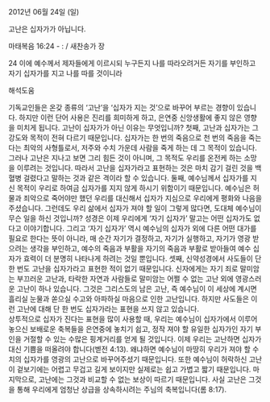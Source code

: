 2012년 06월 24일 (일)

고난은  십자가가 아닙니다.



마태복음 16:24 - : / 새찬송가  장


24 이에 예수께서 제자들에게 이르시되 누구든지 나를 따라오려거든 자기를 부인하고 자기 십자가를 지고 나를 따를 것이니라

해석도움





기독교인들은 온갖 종류의 ‘고난’을 ‘십자가 지는 것’으로 바꾸어 부르는 경향이 있습니다. 하지만 이런 단어 사용은 진리를 희미하게 하고, 은연중 신앙생활에 좋지 않은 영향을 미치게 됩니다. 고난이 십자가가 아닌 이유는 무엇입니까? 
첫째, 고난과 십자가는 그 강도와 목적이 전혀 다르기 때문입니다. 십자가는 한 번의 죽음으로 천 번의 죽음을 죽는다는 최악의 사형틀로서, 저주와 수치 가운데 사람을 죽게 하는 데 그 목적이 있습니다. 그러나 고난은 지나고 보면 그리 힘든 것이 아니며, 그 목적도 우리를 온전케 하는 소망을 이루려는 것입니다. 따라서 고난을 십자가라고 표현하는 것은 마치 감기 걸린 것을 백혈병 걸렸다고 말하는 것과 같은 격이라 할 수 있습니다. 
둘째, 예수님께서 십자가를 지신 목적이 우리로 하여금 십자가를 지지 않게 하시기 위함이기 때문입니다. 예수님은 허물과 죄악으로 죽어야만 했던 우리를 대신해서 십자가 지심으로 우리에게 평화와 나음을 주셨습니다. 그런데도 우리 삶에서 십자가 져야 할 일이 그렇게 많다면, 도대체 예수님이 무슨 일을 하신 것입니까? 성경은 이제 우리에게 ‘자기 십자가’ 말고는 어떤 십자가도 없다고 이야기합니다. 그리고 ‘자기 십자가’ 역시 예수님의 십자가 외에 다른 어떤 대가를 필요로 한다는 뜻이 아니라, 매 순간 자기가 결정하고, 자기가 실행하고, 자기가 영광 받으려는 생각을 부인하고, 예수의 죽음과 부활을 자기의 죽음과 부활로 받아들여 예수 십자가 효력이 더 분명히 나타나게 하려는 것일 뿐입니다. 
셋째, 신약성경에서 사도들이 단 한 번도 고난을 십자가라고 표현한 적이 없기 때문입니다. 신자에게는 자기 죄로 말미암는 부끄러운 고난과, 타락한 자연과 사람들로 말미암는 어쩔 수 없는 고난 외에 영광스러운 고난이 하나 있습니다. 그것은 그리스도의 남은 고난, 즉 예수님이 이 세상에 계시면 흘리실 눈물과 쏟으실 수고와 아파하실 마음으로 인한 고난입니다. 하지만 사도들은 이런 고난에 대해 단 한 번도 십자가라는 표현을 쓰지 않고 있습니다.  
상투적으로 십자가 진다는 표현을 많이 사용할 때, 우리는 예수님이 십자가에서 이루어 놓으신 보배로운 축복들을 은연중에 놓치기 쉽고, 정작 져야 할 유일한 십자가인 자기 부인을 거절할 수 있는 수많은 핑계거리를 얻게 될 것입니다. 
이제 우리는 고난하면 십자가 대신 기쁨을 떠올려야 합니다(벧전 4:13). 왜냐하면 예수님이 마땅히 우리가 져야 할 수치의 십자가를 영광의 고난으로 바꾸어주셨기 때문입니다. 또한 예수님이 허락하신 고난이 겉보기에는 어렵고 무겁고 길게 보이지만 실제로는 쉽고 가볍고 짧기 때문입니다. 마지막으로, 고난에는 그것과 비교할 수 없는 보상이 따르기 때문입니다. 사실 고난은 그것을 통해 우리에게 엄청난 상급을 상속하시려는 주님의 축복입니다(롬 8:17).